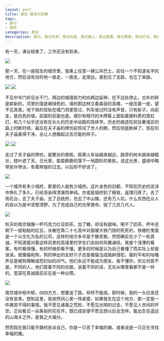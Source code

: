 ```yaml
---
layout: post
title: 游记-南京の記事
tags:
- 穿行
- 城市
categories: 游记
description: 穿行，穿过市井，穿过叫卖，穿过路人，穿过寂寞，穿过黑夜，穿过灯光，穿过眼前的模糊的玻璃窗，看见了那片雨前没有星光的天空。 
---
```

有一天，课业结束了，工作还没有到来。 





![](http://i2.muimg.com/593397/586b61cae4abe190.png)

那一天，在一座陌生的城市里，我乘上任意一辆公共巴士，前往一个不知道名字的地方，然后没有目的地一直走，一直走，走很远，直到忘了去路，也忘了来路。 

![](http://i2.muimg.com/593397/2ea2d987ec788a03.png)
![](http://i2.muimg.com/593397/a9715b512ae73e49.png)

不见中华门却见长干门，两边的城墙努力的向两边延伸，在不远处停止。古朴的砖是崭新的，河里的藻是褐绿色的，墙的那边林立着美丽的高楼，一座压着一座，望不见真景。地下铁的双轨在城门洞里穿过，列车驶过时没有声音，只有影子。向前走，是白色的墙，前面的前面也是。偶尔有精巧的木牌匾上面贴着塑料质的霓虹灯，和几个似乎还没有在长久的历史中站稳的简体字。历史的痕迹在前往秦淮区的路上时断时续，最后在夫子庙的牌坊前惊诧了世人的眼，然后彻底断掉了。现在的夫子庙美得干净，总让人想像起过去可能的样子。 

![](http://i2.muimg.com/593397/be27dab854494fec.png)
![](http://i2.muimg.com/593397/d880a977b4406b8e.png)

走过了夫子庙的牌坊，是繁杂的商街。距离火车站越来越远，路旁的树木越来越粗壮，枝叶遮了天，日光里，盈盈簌簌的落下一地圆形的晷影。说这光景，盛绿中略带些许惨淡，有着辉煌的过去，以后却不好说了。 

![](http://i2.muimg.com/593397/14e72c223c7eb9d6.png)

一个城市有多少城府，那里的人就有少城府。这片金色的旧都，不知在历史的泥淖中挣扎了多久，已经涤染得清澈而单纯。亦或是城府到了极致，返璞归真了。去了雨花台，去了夫子庙，去了总统府，也去了中山陵，还有万人坑。什么东西在众人的自以为是中坚壁清野，为了完成自己的光荣使命，毁了几世几代人。

![](http://i2.muimg.com/593397/219ed1c34b6b8f0d.png)
 
秋天的南京城像一杯巧克力红豆奶茶，加了糖，却没有甜味。喝干了奶茶，杯中还剩下一层粘粘的红豆。水榭在第二十七高中对面被大铁门锁的死死的，铁栅栏里面是一个以文化为名的公司，这样的地方多半是宁静至极，然而确实在少了一些真诚。不知道面对着这样风景的高墙里的学生们会如何风雅诵经。我是个浅薄的看客，有时看得懂，有的时候却看不懂，更多的时候是以为自己看懂了而实际上却是误读。就像猫和狗，狗的伸出的友好爪子总是被猫当成挑衅侵犯，猫的平和的咕噜声总是被狗理解成怨妇似的闷气。他们永远不能成为朋友，我不懂你，你又何尝不是。不同的人，他们穿着不同的衣服，说着不同的话，无论从哪里看都不是一样的，宽容在真诚面前实在是一种业障。 

![](http://i2.muimg.com/593397/e47e32b055ce65e4.png)

南京城中规中矩，四四方方，想要迷了路，却终不能成，那时候，我的一头白发还没有变黑。想到这里，我突然间心里一阵紧蹙，如果我生在这个地方，那一定是一件痛苦不得的事情。我不愿见诸事之荒败，不愿见光明的过去，不愿见人世间的坏空。正如看见一朵美丽的花在开，既已成驻便不愿去想以后会怎样。能出生在遥远的山海关之外，是我之大福分。 

然而现在我只能平静的告诉自己，你是一只丢了幸福的猪，或者说是一只正在寻找幸福的猪。 
